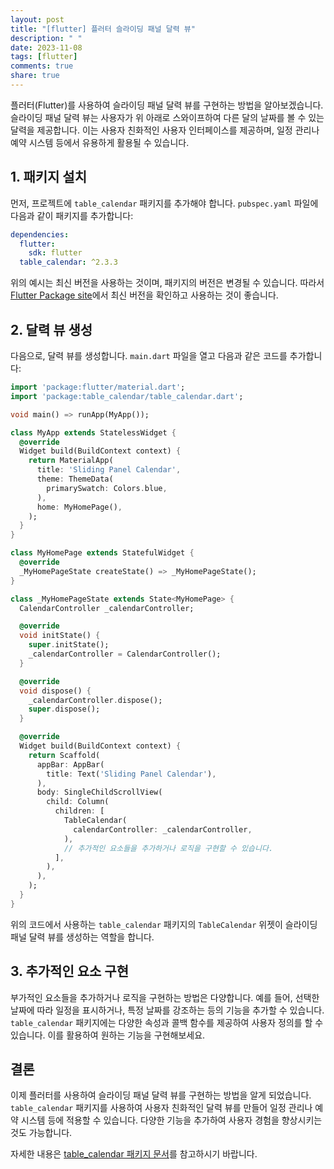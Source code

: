 ```yaml
---
layout: post
title: "[flutter] 플러터 슬라이딩 패널 달력 뷰"
description: " "
date: 2023-11-08
tags: [flutter]
comments: true
share: true
---
```


플러터(Flutter)를 사용하여 슬라이딩 패널 달력 뷰를 구현하는 방법을 알아보겠습니다. 슬라이딩 패널 달력 뷰는 사용자가 위 아래로 스와이프하여 다른 달의 날짜를 볼 수 있는 달력을 제공합니다. 이는 사용자 친화적인 사용자 인터페이스를 제공하며, 일정 관리나 예약 시스템 등에서 유용하게 활용될 수 있습니다.

## 1. 패키지 설치

먼저, 프로젝트에 `table_calendar` 패키지를 추가해야 합니다. `pubspec.yaml` 파일에 다음과 같이 패키지를 추가합니다:

```yaml
dependencies:
  flutter:
    sdk: flutter
  table_calendar: ^2.3.3
```

위의 예시는 최신 버전을 사용하는 것이며, 패키지의 버전은 변경될 수 있습니다. 따라서 [Flutter Package site](https://pub.dev/packages/table_calendar)에서 최신 버전을 확인하고 사용하는 것이 좋습니다.

## 2. 달력 뷰 생성

다음으로, 달력 뷰를 생성합니다. `main.dart` 파일을 열고 다음과 같은 코드를 추가합니다:

```dart
import 'package:flutter/material.dart';
import 'package:table_calendar/table_calendar.dart';

void main() => runApp(MyApp());

class MyApp extends StatelessWidget {
  @override
  Widget build(BuildContext context) {
    return MaterialApp(
      title: 'Sliding Panel Calendar',
      theme: ThemeData(
        primarySwatch: Colors.blue,
      ),
      home: MyHomePage(),
    );
  }
}

class MyHomePage extends StatefulWidget {
  @override
  _MyHomePageState createState() => _MyHomePageState();
}

class _MyHomePageState extends State<MyHomePage> {
  CalendarController _calendarController;

  @override
  void initState() {
    super.initState();
    _calendarController = CalendarController();
  }

  @override
  void dispose() {
    _calendarController.dispose();
    super.dispose();
  }

  @override
  Widget build(BuildContext context) {
    return Scaffold(
      appBar: AppBar(
        title: Text('Sliding Panel Calendar'),
      ),
      body: SingleChildScrollView(
        child: Column(
          children: [
            TableCalendar(
              calendarController: _calendarController,
            ),
            // 추가적인 요소들을 추가하거나 로직을 구현할 수 있습니다.
          ],
        ),
      ),
    );
  }
}
```

위의 코드에서 사용하는 `table_calendar` 패키지의 `TableCalendar` 위젯이 슬라이딩 패널 달력 뷰를 생성하는 역할을 합니다.

## 3. 추가적인 요소 구현

부가적인 요소들을 추가하거나 로직을 구현하는 방법은 다양합니다. 예를 들어, 선택한 날짜에 따라 일정을 표시하거나, 특정 날짜를 강조하는 등의 기능을 추가할 수 있습니다. `table_calendar` 패키지에는 다양한 속성과 콜백 함수를 제공하여 사용자 정의를 할 수 있습니다. 이를 활용하여 원하는 기능을 구현해보세요.

## 결론

이제 플러터를 사용하여 슬라이딩 패널 달력 뷰를 구현하는 방법을 알게 되었습니다. `table_calendar` 패키지를 사용하여 사용자 친화적인 달력 뷰를 만들어 일정 관리나 예약 시스템 등에 적용할 수 있습니다. 다양한 기능을 추가하여 사용자 경험을 향상시키는 것도 가능합니다.

자세한 내용은 [table_calendar 패키지 문서](https://pub.dev/documentation/table_calendar/latest/table_calendar/table_calendar-library.html)를 참고하시기 바랍니다.
